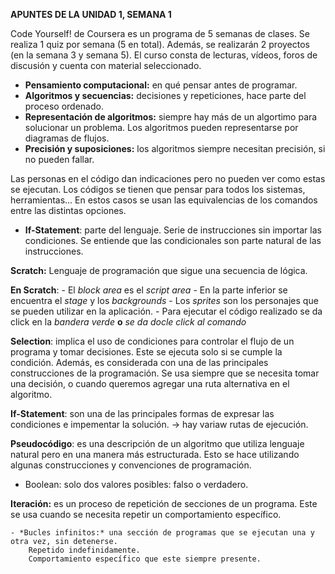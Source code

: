 **APUNTES DE LA UNIDAD 1, SEMANA 1**

Code Yourself! de Coursera es un programa de 5 semanas de clases. Se realiza 1 quiz por semana (5 en total). Además, se realizarán 2 proyectos (en la semana 3 y semana 5). El curso consta de lecturas, vídeos, foros de discusión y cuenta con material seleccionado.

- **Pensamiento computacional:** en qué pensar antes de programar.
- **Algoritmos y secuencias:** decisiones y repeticiones, hace parte del proceso ordenado.
- **Representación de algoritmos:** siempre hay más de un algortimo para solucionar un problema. 
   Los algoritmos pueden representarse por diagramas de flujos.
- **Precisión y suposiciones:** los algoritmos siempre necesitan precisión, si no pueden fallar.

Las personas en el código dan indicaciones pero no pueden ver como estas se ejecutan.
    Los códigos se tienen que pensar para todos los sistemas, herramientas...
        En estos casos se usan las equivalencias de los comandos entre las distintas opciones.
- **If-Statement**: parte del lenguaje.
    Serie de instrucciones sin importar las condiciones.
        Se entiende que las condicionales son parte natural de las instrucciones.

**Scratch:** Lenguaje de programación que sigue una secuencia de lógica.

**En Scratch**: 
    - El *block area* es el *script area*
    - En la parte inferior se encuentra el *stage* y los *backgrounds*
    - Los *sprites* son los personajes que se pueden utilizar en la aplicación.
    - Para ejecutar el código realizado se da click en la *bandera verde* **o** *se da docle click al comando*

**Selection**: implica el uso de condiciones para controlar el flujo de un programa y tomar decisiones. Este se ejecuta solo si se cumple la condición. Además, es considerada con una de las principales construcciones de la programación.
Se usa siempre que se necesita tomar una decisión, o cuando queremos agregar una ruta alternativa en el algoritmo.

**If-Statement**: son una de las principales formas de expresar las condiciones e impementar la solución. -> hay variaw rutas de ejecución.

**Pseudocódigo**: es una descripción de un algoritmo que utiliza lenguaje natural pero en una manera más estructurada. Esto se hace utilizando algunas construcciones y convenciones de programación.

* Boolean: solo dos valores posibles: falso o verdadero.

**Iteración:** es un proceso de repetición de secciones de un programa. Este se usa cuando se necesita repetir un comportamiento específico.

    - *Bucles infinitos:* una sección de programas que se ejecutan una y otra vez, sin detenerse.
        Repetido indefinidamente.
        Comportamiento específico que este siempre presente.